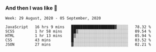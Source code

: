  ### And then I was like 🥱
<!--
**Mat2ja/Mat2ja** is a ✨ _special_ ✨ repository because its `README.md` (this file) appears on your GitHub profile.

Here are some ideas to get you started:

- 🔭 I’m currently working on ...
- 🌱 I’m currently learning ...
- 👯 I’m looking to collaborate on ...
- 🤔 I’m looking for help with ...
- 💬 Ask me about ...
- 📫 How to reach me: ...
- 😄 Pronouns: ...
- ⚡ Fun fact: ...
-->

<!--START_SECTION:waka-->
```text
Week: 29 August, 2020 - 05 September, 2020

JavaScript   16 hrs 9 mins   ███████████████████▓░░░░░   78.32 % 
SCSS         1 hr 58 mins    ██▒░░░░░░░░░░░░░░░░░░░░░░   09.54 % 
HTML         1 hr 13 mins    █▒░░░░░░░░░░░░░░░░░░░░░░░   05.94 % 
CSS          43 mins         █░░░░░░░░░░░░░░░░░░░░░░░░   03.52 % 
JSON         27 mins         ▓░░░░░░░░░░░░░░░░░░░░░░░░   02.21 % 
```
<!--END_SECTION:waka-->
